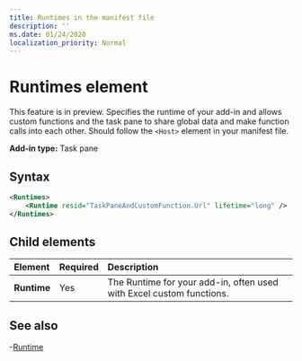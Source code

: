 ```yaml
---
title: Runtimes in the manifest file
description: ''
ms.date: 01/24/2020
localization_priority: Normal
---
```


# Runtimes element

This feature is in preview. Specifies the runtime of your add-in and allows custom functions and the task pane to share global data and make function calls into each other. Should follow the `<Host>` element in your manifest file.

**Add-in type:** Task pane

## Syntax

```XML
<Runtimes>
    <Runtime resid="TaskPaneAndCustomFunction.Url" lifetime="long" />
</Runtimes>
```

## Child elements

|  Element |  Required  |  Description  |
|:-----|:-----|:-----|
|  **Runtime**     | Yes |  The Runtime for your add-in, often used with Excel custom functions.

## See also

-[Runtime](runtime.md)

